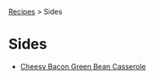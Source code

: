 [Recipes](..) > Sides

# Sides
* [Cheesy Bacon Green Bean Casserole](cheesy-bacon-green-bean-casserole.md)
